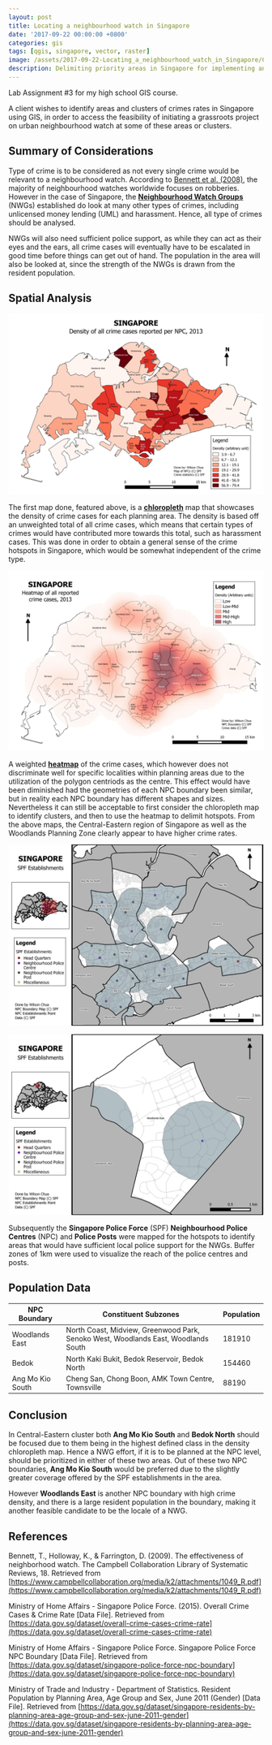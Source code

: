 ```yaml
---
layout: post
title: Locating a neighbourhood watch in Singapore
date: '2017-09-22 00:00:00 +0800'
categories: gis
tags: [qgis, singapore, vector, raster]
image: /assets/2017-09-22-Locating_a_neighbourhood_watch_in_Singapore/CrimeDensity.jpeg
description: Delimiting priority areas in Singapore for implementing an urban neighbourhood watch.
---
```

Lab Assignment #3 for my high school GIS course.

A client wishes to identify areas and clusters of crimes rates in Singapore using GIS, in order to access the feasibility of initiating a grassroots project on urban neighbourhood watch at some of these areas or clusters.

<!--excerpt-->

## Summary of Considerations

Type of crime is to be considered as not every single crime would be relevant to a neighbourhood watch. According to [Bennett et al. (2008)](https://www.campbellcollaboration.org/media/k2/attachments/1049_R.pdf), the majority of neighbourhood watches worldwide focuses on robberies. However in the case of Singapore,  the [**Neighbourhood Watch Groups**](https://www.hometeamvolunteers.gov.sg/htvms/web/neighbourhoodwatchzones) (NWGs) established do look at many other types of crimes, including unlicensed money lending (UML) and harassment. Hence, all type of crimes should be analysed.

NWGs will also need sufficient police support, as while they can act as their eyes and the ears, all crime cases will eventually have to be escalated in good time before things can get out of hand. The population in the area will also be looked at, since the strength of the NWGs is drawn from the resident population.

## Spatial Analysis

![Density of all crime cases reported per NPC, 2013](/assets/2017-09-22-Locating_a_neighbourhood_watch_in_Singapore/CrimeDensity.jpeg "Density of all crime cases reported per NPC, 2013")

The first map done, featured above, is a [**chloropleth**](https://en.wikipedia.org/wiki/Choropleth_map) map that showcases the density of crime cases for each planning area. The density is based off an unweighted total of all crime cases, which means that certain types of crimes would have contributed more towards this total, such as harassment cases. This was done in order to obtain a general sense of the crime hotspots in Singapore, which would be somewhat independent of the crime type.

![Heatmap of all reported crime cases, 2013](/assets/2017-09-22-Locating_a_neighbourhood_watch_in_Singapore/HeatmapOfCrimeDensity.jpeg "Heatmap of all reported crime cases, 2013")

A weighted [**heatmap**](https://en.wikipedia.org/wiki/Heat_map) of the crime cases, which however does not discriminate well for specific localities within planning areas due to the utilization of the polygon centriods as the centre. This effect would have been diminished had the geometries of each NPC boundary been similar, but in reality each NPC boundary has different shapes and sizes. Nevertheless it can still be acceptable to first consider the chloropleth map to identify clusters, and then to use the heatmap to delimit hotspots. From the above maps, the Central-Eastern region of Singapore as well as the Woodlands Planning Zone clearly appear to have higher crime rates.

![SPF Establishments, 1km Buffer, Central-Eastern Region](/assets/2017-09-22-Locating_a_neighbourhood_watch_in_Singapore/SPFEstablishmentsBuffer.jpeg "SPF Establishments, 1km Buffer, Central-Eastern Region")

![SPF Establishments, 1km Buffer, Admiralty](/assets/2017-09-22-Locating_a_neighbourhood_watch_in_Singapore/SPFEstablishmentsBuffer2.jpeg "SPF Establishments, 1km Buffer, Admiralty")

Subsequently the **Singapore Police Force** (SPF) **Neighbourhood Police Centres** (NPC) and **Police Posts** were mapped for the hotspots to identify areas that would have sufficient local police support for the NWGs. Buffer zones of 1km were used to visualize the reach of the police centres and posts.

## Population Data

NPC Boundary | Constituent Subzones | Population
--- | --- | ---
Woodlands East | North Coast, Midview, Greenwood Park, Senoko West, Woodlands East, Woodlands South | 181910
Bedok | North	Kaki Bukit, Bedok Reservoir, Bedok North | 154460
Ang Mo Kio South | Cheng San, Chong Boon, AMK Town Centre, Townsville | 88190


## Conclusion

In Central-Eastern cluster both **Ang Mo Kio South** and **Bedok North** should be focused due to them being in the highest defined class in the density chloropleth map. Hence a NWG effort, if it is to be planned at the NPC level, should be prioritized in either of these two areas. Out of these two NPC boundaries, **Ang Mo Kio South** would be preferred due to the slightly greater coverage offered by the SPF establishments in the area.

However **Woodlands East** is another NPC boundary with high crime density, and there is a large resident population in the boundary, making it another feasible candidate to be the locale of a NWG.

## References

Bennett, T., Holloway, K., & Farrington, D. (2009). The effectiveness of neighborhood watch. The Campbell Collaboration Library of Systematic Reviews, 18. Retrieved from [https://www.campbellcollaboration.org/media/k2/attachments/1049_R.pdf](https://www.campbellcollaboration.org/media/k2/attachments/1049_R.pdf)

Ministry of Home Affairs - Singapore Police Force. (2015). Overall Crime Cases & Crime Rate [Data File]. Retrieved from [https://data.gov.sg/dataset/overall-crime-cases-crime-rate](https://data.gov.sg/dataset/overall-crime-cases-crime-rate)

Ministry of Home Affairs - Singapore Police Force. Singapore Police Force NPC Boundary [Data File]. Retrieved from [https://data.gov.sg/dataset/singapore-police-force-npc-boundary](https://data.gov.sg/dataset/singapore-police-force-npc-boundary)

Ministry of Trade and Industry - Department of Statistics. Resident Population by Planning Area, Age Group and Sex, June 2011 (Gender) [Data File]. Retrieved from [https://data.gov.sg/dataset/singapore-residents-by-planning-area-age-group-and-sex-june-2011-gender](https://data.gov.sg/dataset/singapore-residents-by-planning-area-age-group-and-sex-june-2011-gender)
